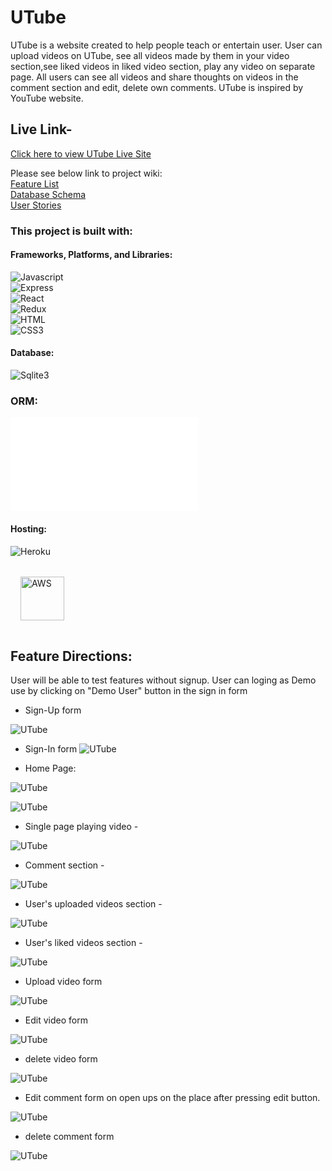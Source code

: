 # UTube

UTube is a website created to help people teach or entertain user. User can upload videos on UTube, see all videos made by them in your video section,see liked videos in liked video section, play any video on separate page. All users can see all videos and
share thoughts on videos in the comment section and edit, delete own comments. UTube is inspired by YouTube website.

## Live Link-
[Click here to view UTube Live Site](https://utube-clone-vg.herokuapp.com/)

Please see below link to project wiki: <br />
 [Feature List](https://github.com/varshagade211/UTube/wiki/Feature-List-of-UTube)  <br />
 [Database Schema](https://github.com/varshagade211/UTube/wiki/Database-Schema)  <br />
 [User Stories](https://github.com/varshagade211/UTube/wiki/User-Stories) <br />
<!-- [API Routes](https://github.com/varshagade211/AirBnB/wiki/API-Routes)  <br /> -->

### This project is built with: <br />

#### Frameworks, Platforms, and Libraries:
![Javascript](Javascript.svg) <br />
![Express]() <br />
![React](react.svg)  <br />
![Redux](redux.svg) <br />
![HTML](HTML.svg) <br />
![CSS3](css3.svg) <br />
#### Database:
![Sqlite3](sqlite3.svg)  <br />
### ORM:
![sequelize](sequelize.html)
#### Hosting:
![Heroku](heroku.svg) <br />
<img src="aws.png" alt="AWS" style="width:70px;margin: 2rem 1rem 1rem 1rem" />


## Feature Directions:

User will be able to test features without signup. User can loging as Demo use by clicking on "Demo User" button in the sign in form

* Sign-Up form

![UTube](sign-up-form.JPG) &nbsp;  &nbsp;  &nbsp;


* Sign-In form
![UTube](sign-in-form.JPG) &nbsp;  &nbsp;  &nbsp;

* Home Page:


![UTube](home-page-UTbe.JPG) &nbsp;  &nbsp;  &nbsp;

![UTube](home-page-UTube.JPG) &nbsp;  &nbsp;  &nbsp;


* Single page playing video -

![UTube](single-page-UTube.JPG) &nbsp;  &nbsp;  &nbsp;


* Comment section -

![UTube](comment-section-UTube.JPG) &nbsp;  &nbsp;  &nbsp;

* User's uploaded videos section -

![UTube](user-uploaded-videos.JPG) &nbsp;  &nbsp;  &nbsp;


* User's liked videos section -

![UTube](liked-videos.JPG) &nbsp;  &nbsp;  &nbsp;


* Upload video form

![UTube](upload-video-form.JPG) &nbsp;  &nbsp;  &nbsp;


* Edit video form

![UTube](edit-video-form.JPG) &nbsp;  &nbsp;  &nbsp;


* delete video form

![UTube](delete-video-form.JPG) &nbsp;  &nbsp;  &nbsp;

* Edit comment form on open ups on the place after pressing edit button.

![UTube](edit-comment-form.JPG) &nbsp;  &nbsp;  &nbsp;


* delete comment form

![UTube](delete-comment-form.JPG) &nbsp;  &nbsp;  &nbsp;
